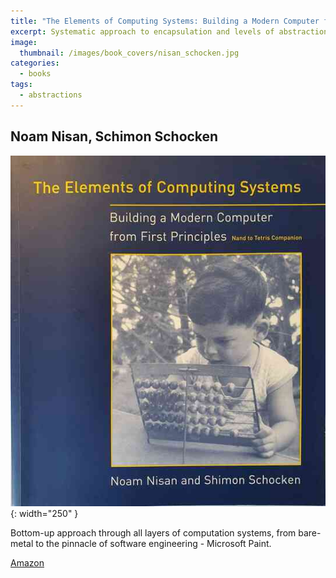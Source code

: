 ```yaml
---
title: "The Elements of Computing Systems: Building a Modern Computer from First Principles"
excerpt: Systematic approach to encapsulation and levels of abstraction in computer systems. 
image:
  thumbnail: /images/book_covers/nisan_schocken.jpg
categories:
  - books
tags:
  - abstractions
---
```



## Noam Nisan, Schimon Schocken


![alt text](/images/book_covers/nisan_schocken.jpg "Title"){: width="250" }

Bottom-up approach through all layers of computation systems, from bare-metal to the pinnacle of
software engineering - Microsoft Paint.


[Amazon](https://www.amazon.com/Elements-Computing-Systems-Building-Principles/dp/0262640686/)
